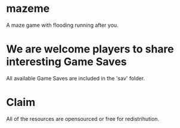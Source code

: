 # mazeme
A maze game with flooding running after you.

# We are welcome players to share interesting Game Saves
All available Game Saves are included in the 'sav' folder.

# Claim
All of the resources are opensourced or free for redistrihution.
